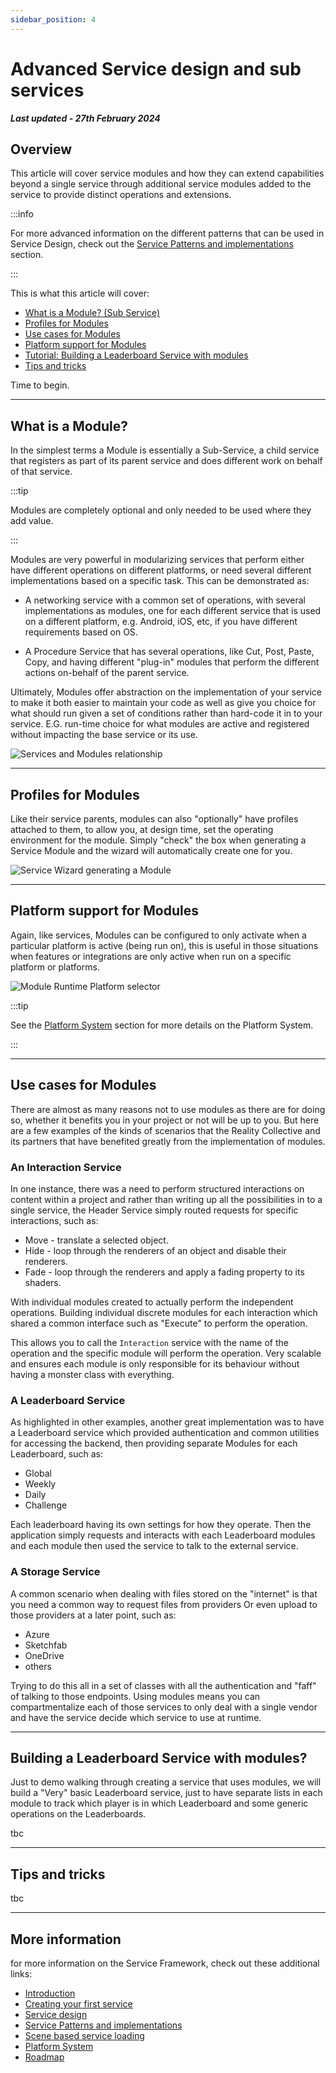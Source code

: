 ```yaml
---
sidebar_position: 4
---
```


# Advanced Service design and sub services

***Last updated - 27th February 2024***

## Overview

This article will cover service modules and how they can extend capabilities beyond a single service through additional service modules added to the service to provide distinct operations and extensions.

:::info

For more advanced information on the different patterns that can be used in Service Design, check out the [Service Patterns and implementations](./05_service_patterns.md) section.

:::

This is what this article will cover:

* [What is a Module? (Sub Service)](#what-is-a-module)
* [Profiles for Modules](#profiles-for-modules)
* [Use cases for Modules](#use-cases-for-modules)
* [Platform support for Modules](#platform-support-for-modules)
* [Tutorial: Building a Leaderboard Service with modules](#building-a-leaderboard-service-with-modules)
* [Tips and tricks](#tips-and-tricks)

Time to begin.

---

## What is a Module?

In the simplest terms a Module is essentially a Sub-Service, a child service that registers as part of its parent service and does different work on behalf of that service.

:::tip

Modules are completely optional and only needed to be used where they add value.  

:::

Modules are very powerful in modularizing services that perform either have different operations on different platforms, or need several different implementations based on a specific task. This can be demonstrated as:

* A networking service with a common set of operations, with several implementations as modules, one for each different service that is used on a different platform, e.g. Android, iOS, etc, if you have different requirements based on OS.

* A Procedure Service that has several operations, like Cut, Post, Paste, Copy, and having different "plug-in" modules that perform the different actions on-behalf of the parent service.

Ultimately, Modules offer abstraction on the implementation of your service to make it both easier to maintain your code as well as give you choice for what should run given a set of conditions rather than hard-code it in to your service. E.G. run-time choice for what modules are active and registered without impacting the base service or its use.

![Services and Modules relationship](./images/04_03_ServicesAndModules.png)

---

## Profiles for Modules

Like their service parents, modules can also "optionally" have profiles attached to them, to allow you, at design time, set the operating environment for the module.
Simply "check" the box when generating a Service Module and the wizard will automatically create one for you.

![Service Wizard generating a Module](./images/04_01_ServiceWizardModule.png)

---

## Platform support for Modules

Again, like services, Modules can be configured to only activate when a particular platform is active (being run on), this is useful in those situations when features or integrations are only active when run on a specific platform or platforms.

![Module Runtime Platform selector](./images/04_02_ModulePlatformSelector.png)

:::tip

See the [Platform System](/docs/features/platform_system.md) section for more details on the Platform System.

:::

---

## Use cases for Modules

There are almost as many reasons not to use modules as there are for doing so, whether it benefits you in your project or not will be up to you.  But here are a few examples of the kinds of scenarios that the Reality Collective and its partners that have benefited greatly from the implementation of modules.

### An Interaction Service

In one instance, there was a need to perform structured interactions on content within a project and rather than writing up all the possibilities in to a single service, the Header Service simply routed requests for specific interactions, such as:

* Move - translate a selected object.
* Hide - loop through the renderers of an object and disable their renderers.
* Fade - loop through the renderers and apply a fading property to its shaders.

With individual modules created to actually perform the independent operations. Building individual discrete modules for each interaction which shared a common interface such as "Execute" to perform the operation.

This allows you to call the `Interaction` service with the name of the operation and the specific module will perform the operation.  Very scalable and ensures each module is only responsible for its behaviour without having a monster class with everything.

### A Leaderboard Service

As highlighted in other examples, another great implementation was to have a Leaderboard service which provided authentication and common utilities for accessing the backend, then providing separate Modules for each Leaderboard, such as:

* Global
* Weekly
* Daily
* Challenge

Each leaderboard having its own settings for how they operate.  Then the application simply requests and interacts with each Leaderboard modules and each module then used the service to talk to the external service.

### A Storage Service

A common scenario when dealing with files stored on the "internet" is that you need a common way to request files from providers Or even upload to those providers at a later point, such as:

* Azure
* Sketchfab
* OneDrive
* others

Trying to do this all in a set of classes with all the authentication and "faff" of talking to those endpoints.  Using modules means you can compartmentalize each of those services to only deal with a single vendor and have the service decide which service to use at runtime.

---

## Building a Leaderboard Service with modules?

Just to demo walking through creating a service that uses modules, we will build a "Very" basic Leaderboard service, just to have separate lists in each module to track which player is in which Leaderboard and some generic operations on the Leaderboards.

tbc

---

## Tips and tricks

tbc

---

## More information

for more information on the Service Framework, check out these additional links:

* [Introduction](./01_introduction.md)
* [Creating your first service](./02_getting_started.md)
* [Service design](./03_service_design.md)
* [Service Patterns and implementations](./05_service_patterns.md)
* [Scene based service loading](./06_scene_based_service_manager.md)
* [Platform System](/docs/features/platform_system.md)
* [Roadmap](./07_roadmap.md)
